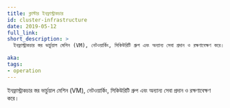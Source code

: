 ```yaml
---
title: ক্লাস্টার ইনফ্রাস্ট্রাকচার
id: cluster-infrastructure
date: 2019-05-12
full_link:
short_description: >
  ইনফ্রাস্ট্রাকচার স্তর ভার্চুয়াল মেশিন (VM), নেটওয়ার্কিং, সিকিউরিটি গ্রুপ এবং অন্যান্য সেবা প্রদান ও রক্ষণাবেক্ষণ করে।

aka:
tags:
- operation
---
```

ইনফ্রাস্ট্রাকচার স্তর ভার্চুয়াল মেশিন (VM), নেটওয়ার্কিং, সিকিউরিটি গ্রুপ এবং অন্যান্য সেবা প্রদান ও রক্ষণাবেক্ষণ করে।
